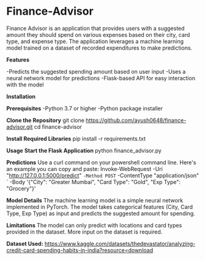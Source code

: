 # Finance-Advisor
Finance Advisor is an 
application that provides users with a suggested amount they should spend on various expenses based on their city, card type, and expense type. The application leverages a machine learning model trained on a dataset of recorded expenditures to make predictions.

**Features**

-Predicts the suggested spending amount based on user input
-Uses a neural network model for predictions
-Flask-based API for easy interaction with the model

**Installation**

**Prerequisites**
-Python 3.7 or higher
-Python package installer

**Clone the Repository**
git clone https://github.com/ayush0648/finance-advisor.git
cd finance-advisor

**Install Required Libraries**
pip install -r requirements.txt

**Usage**
**Start the Flask Application**
python finance_advisor.py

**Predictions**
Use a curl command on your powershell command line. Here's an example you can copy and paste:
Invoke-WebRequest -Uri "http://127.0.0.1:5000/predict" `
    -Method POST `
    -ContentType "application/json" `
    -Body '{"City": "Greater Mumbai", "Card Type": "Gold", "Exp Type": "Grocery"}'

**Model Details**
The machine learning model is a simple neural network implemented in PyTorch. The model takes categorical features (City, Card Type, Exp Type) as input and predicts the suggested amount for spending.

**Limitations**
The model can only predict with locations and card types provided in the dataset. More input on the dataset is required.

**Dataset Used:** https://www.kaggle.com/datasets/thedevastator/analyzing-credit-card-spending-habits-in-india?resource=download
